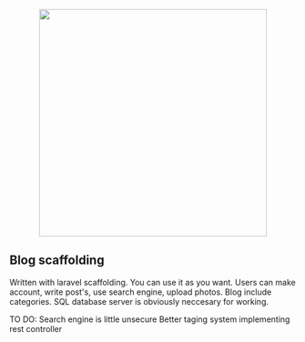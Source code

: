 <p align="center"><a href="https://laravel.com" target="_blank"><img src="https://raw.githubusercontent.com/laravel/art/master/logo-lockup/5%20SVG/2%20CMYK/1%20Full%20Color/laravel-logolockup-cmyk-red.svg" width="400"></a></p>

<p align="center">

</p>

## Blog scaffolding

Written with laravel scaffolding. You can use it as you want. Users can make account, write post's, use search engine, upload photos. Blog include categories. 
SQL database server is obviously neccesary for working.

TO DO: 
    Search engine is little unsecure
    Better taging system
    implementing rest controller
